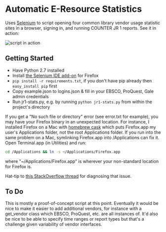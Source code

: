 # Automatic E-Resource Statistics

Uses [Selenium](http://selenium-python.readthedocs.org/en/latest/) to script opening four common library vendor usage statistic sites in a browser, signing in, and running COUNTER JR 1 reports. See it in action:

![script in action](https://raw.github.com/phette23/selenium-usage-statistics/master/in-action.gif)

## Getting Started

- Have Python 2.7 installed
- Install [the Selenium IDE add-on](http://www.seleniumhq.org/projects/ide/) for Firefox
- `pip install -r requirements.txt`, if you don't have pip already then `easy_install pip` first
- Copy example.json to logins.json & fill in your EBSCO, ProQuest, Gale admin credentials
- Run jr1-stats.py, e.g. by running `python jr1-stats.py` from within the project's directory

If you get a "No such file or directory" error (see error.txt for example), you may have your Firefox binary in an unexpected location. For instance, I installed Firefox on a Mac with [homebrew cask](https://github.com/phinze/homebrew-cask) which puts Firefox.app my user's Applications folder, not the root Applications folder. If you run into the same problem on a Mac, symlinking Firefox.app into /Applications can fix it. Open Terminal.app (in Utilities) and run:

```bash
cd /Applications && ln -s ~/Applications/Firefox.app
```

where "~/Applications/Firefox.app" is wherever your non-standard location for Firefox is.

Hat-tip to [this StackOverflow thread](http://stackoverflow.com/questions/8334706/selenium-and-python-on-snow-leopard) for diagnosing that issue.

## To Do

This is mostly a proof-of-concept script at this point. Eventually it would be nice to make it easier to add additional vendors, for instance with a get_vendor class which EBSCO, ProQuest, etc. are all instances of. It'd also be nice to be able to specify time ranges or report types but that's a challenge given variability of vendor interfaces.

